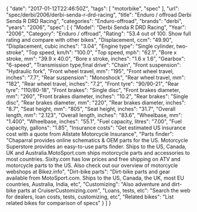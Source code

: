 {
    "date": "2017-01-12T22:46:50Z",
    "tags": [
        "motorbike",
        "spec"
    ],
    "url": "spec\/derbi\/2006\/derbi-senda-r-drd-racing",
    "title": "Enduro \/ offroad Derbi Senda R DRD Racing",
    "categories": "Enduro-offroad",
    "brands": "derbi",
    "years": "2006",
    "spec": [
        {
            "Model": "Derbi Senda R DRD Racing",
            "Year": "2006",
            "Category": "Enduro \/ offroad",
            "Rating": "53.4 out of 100. Show full rating and compare with other bikes",
            "Displacement, ccm": "49.90",
            "Displacement, cubic inches": "3.04",
            "Engine type": "Single cylinder, two-stroke",
            "Top speed, km\/h": "100.0",
            "Top speed, mph": "62.1",
            "Bore x stroke, mm": "39.9 x 40.0",
            "Bore x stroke, inches": "1.6 x 1.6",
            "Gearbox": "6-speed",
            "Transmission type,final drive": "Chain",
            "Front suspension": "Hydraulic fork",
            "Front wheel travel, mm": "195",
            "Front wheel travel, inches": "7.7",
            "Rear suspension": "Monoshock",
            "Rear wheel travel, mm": "182",
            "Rear wheel travel, inches": "7.2",
            "Front tyre": "90\/90-21",
            "Rear tyre": "110\/80-18",
            "Front brakes": "Single disc",
            "Front brakes diameter, mm": "260",
            "Front brakes diameter, inches": "10.2",
            "Rear brakes": "Single disc",
            "Rear brakes diameter, mm": "220",
            "Rear brakes diameter, inches": "8.7",
            "Seat height, mm": "805",
            "Seat height, inches": "31.7",
            "Overall length, mm": "2.123",
            "Overall length, inches": "83.6",
            "Wheelbase, mm": "1.400",
            "Wheelbase, inches": "55.1",
            "Fuel capacity, litres": "7.00",
            "Fuel capacity, gallons": "1.85",
            "Insurance costs": "Get estimated US insurance cost with a quote from Allstate Motorcycle Insurance",
            "Parts finder": "Chaparral provides online schematics & OEM parts for the US.   Motorcycle Superstore provides an easy-to-use parts finder. Ships to the US, Canada, UK and Australia.MotoSport.com ships motorcycle parts and accessories to most countries.    Sixity.com has low prices and free shipping on ATV and motorcycle parts to the US. Also check out our overview of motorcycle webshops at Bikez.info",
            "Dirt-bike parts": "Dirt-bike parts and gear available from MotoSport.com. Ships to the US, Canada, the UK, most EU countries, Australia, India, etc",
            "Customizing": "Also adventure and dirt-bike parts at CruiserCustomizing.com",
            "Loans, tests, etc": "Search the web for dealers, loan costs, tests, customizing, etc",
            "Related bikes": "List related bikes for comparison of specs"
        }
    ]
}